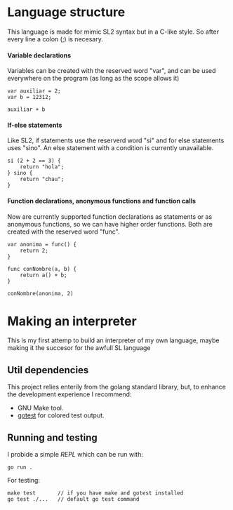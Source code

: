 # Language structure

This language is made for mimic SL2 syntax but in a C-like style.
So after every line a colon (;) is necesary.

#### Variable declarations
Variables can be created with the reserved word "var", and can be used everywhere on the
program (as long as the scope allows it)
```text
var auxiliar = 2;
var b = 12312;

auxiliar + b
```
#### If-else statements

Like SL2, if statements use the reserverd word "si" and for else statements uses "sino".
An else statement with a condition is currently unavailable.

```text
si (2 + 2 == 3) {
    return "hola";
} sino {
    return "chau";
}
```

#### Function declarations, anonymous functions and function calls

Now are currently supported function declarations as statements or as anonymous functions, so
we can have higher order functions.
Both are created with the reserved word "func".

```
var anonima = func() {
    return 2;
}

func conNombre(a, b) {
    return a() + b;
}

conNombre(anonima, 2)
```

# Making an interpreter

This is my first attemp to build an interpreter of my own language, maybe making it the
succesor for the awfull SL language

## Util dependencies
This project relies enterily from the golang standard library, but, to enhance the development
experience I recommend:
- GNU Make tool.
- [gotest](https://github.com/rakyll/gotest) for colored test output.

## Running and testing
I probide a simple _REPL_ which can be run with:
```
go run .
```

For testing:
```
make test       // if you have make and gotest installed
go test ./...   // default go test command
```
